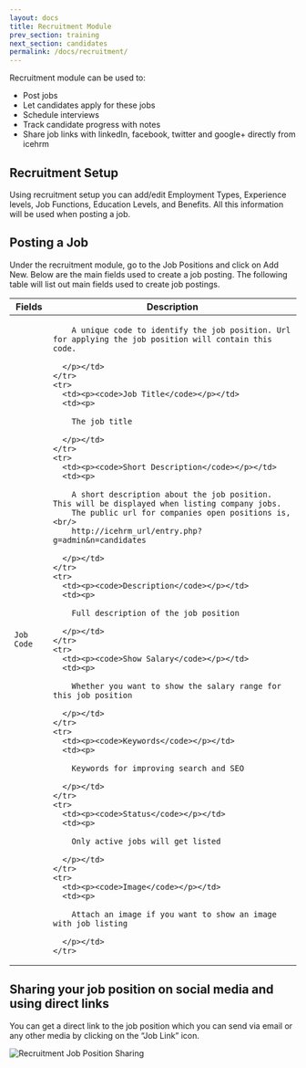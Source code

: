 ```yaml
---
layout: docs
title: Recruitment Module
prev_section: training
next_section: candidates
permalink: /docs/recruitment/
---
```


Recruitment module can be used to:
 
- Post jobs
- Let candidates apply for these jobs
- Schedule interviews
- Track candidate progress with notes
- Share job links with linkedIn, facebook, twitter and google+ directly from icehrm

## Recruitment Setup

Using recruitment setup you can add/edit Employment Types, Experience levels, Job Functions, Education Levels, and Benefits. All this information will be used when posting a job.

## Posting a Job

Under the recruitment module, go to the Job Positions and click on Add New. Below are the main fields used to create a job posting. The following table will list out main fields used to create job postings.

<div class="mobile-side-scroller">
<table>
  <thead>
    <tr>
      <th>Fields</th>
      <th>Description</th>
    </tr>
  </thead>
  <tbody>
    <tr>
      <td><p><code>Job Code</code></p></td>
      <td><p>
        
        A unique code to identify the job position. Url for applying the job position will contain this code.

      </p></td>
    </tr>
    <tr>
      <td><p><code>Job Title</code></p></td>
      <td><p>

        The job title

      </p></td>
    </tr>
    <tr>
      <td><p><code>Short Description</code></p></td>
      <td><p>

        A short description about the job position. This will be displayed when listing company jobs.
        The public url for companies open positions is,<br/>
        http://icehrm_url/entry.php?g=admin&n=candidates

      </p></td>
    </tr>
    <tr>
      <td><p><code>Description</code></p></td>
      <td><p>

        Full description of the job position

      </p></td>
    </tr>
    <tr>
      <td><p><code>Show Salary</code></p></td>
      <td><p>

        Whether you want to show the salary range for this job position

      </p></td>
    </tr>
    <tr>
      <td><p><code>Keywords</code></p></td>
      <td><p>

        Keywords for improving search and SEO

      </p></td>
    </tr>
    <tr>
      <td><p><code>Status</code></p></td>
      <td><p>

        Only active jobs will get listed

      </p></td>
    </tr>
    <tr>
      <td><p><code>Image</code></p></td>
      <td><p>

        Attach an image if you want to show an image with job listing

      </p></td>
    </tr>
  </tbody>
</table>
</div>


<!-- ###Job Position - Display Type

You should select a display type when posting a job position. This section details the for display types supported y icehrm

<div class="mobile-side-scroller">
<table>
  <thead>
    <tr>
      <th>Fields</th>
      <th>Description</th>
    </tr>
  </thead>
  <tbody>
    <tr>
      <td><p><code>Text Only</code></p></td>
      <td><p>
        
        Only text will be displayed<br/>
        e.g:
        <a href="http://apps.gamonoid.com/icehrm-hosted/entry.php?g=admin&n=candidates&ref=JC002">Text ad</a>


      </p></td>
    </tr>
    <tr>
      <td><p><code>Image Only</code></p></td>
      <td><p>
        
        Only an image will be displayed. The image for the ad should be provided in <code>Image</code> field when creating job position<br/>
        e.g:
        <a href="http://apps.gamonoid.com/icehrm-hosted/entry.php?g=admin&n=candidates&ref=J0003">Image only ad</a>

      </p></td>
    </tr>
    <tr>
      <td><p><code>Image and Full Text</code></p></td>
      <td><p>
        
        Use this display type when you want to show an image for the job position with a full description and details such as salary,
        requirements and benefits.

      </p></td>
    </tr>
    <tr>
      <td><p><code>Image and Other Details</code></p></td>
      <td><p>
        
        Use this display type when you want to show an image for the job position only with a minimum set of meta data about the job
        position such as salary, employment type, experience, job functions and closing date.

      </p></td>
    </tr>
  </tbody>
</table>
</div> -->


## Sharing your job position on social media and using direct links

You can get a direct link to the job position which you can send via email or any other media by clicking on the “Job Link” icon.

![Recruitment Job Position Sharing](https://icehrm.com/explore/wp-content/uploads/2022/09/Untitled-design-41.png)









